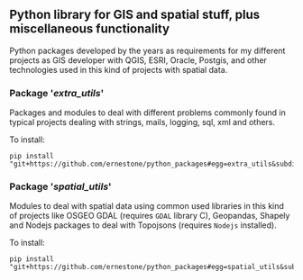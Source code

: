 ## Python library for GIS and spatial stuff, plus miscellaneous functionality 
Python packages developed by the years as requirements for my different projects as GIS developer with QGIS, ESRI, Oracle, Postgis, and other technologies used in this kind of projects with spatial data.

### Package '_extra_utils_'
Packages and modules to deal with different problems commonly found in typical projects dealing with strings, mails, logging, sql, xml and others.

To install:
```shell script
pip install "git+https://github.com/ernestone/python_packages#egg=extra_utils&subdirectory=extra_utils_pckg"
```

### Package '_spatial_utils_'
Modules to deal with spatial data using common used libraries in this kind of projects like OSGEO GDAL (requires `GDAL` library C), Geopandas, Shapely and Nodejs packages to deal with Topojsons (requires `Nodejs` installed).

To install:
```shell script
pip install "git+https://github.com/ernestone/python_packages#egg=spatial_utils&subdirectory=spatial_utils_pckg"
```